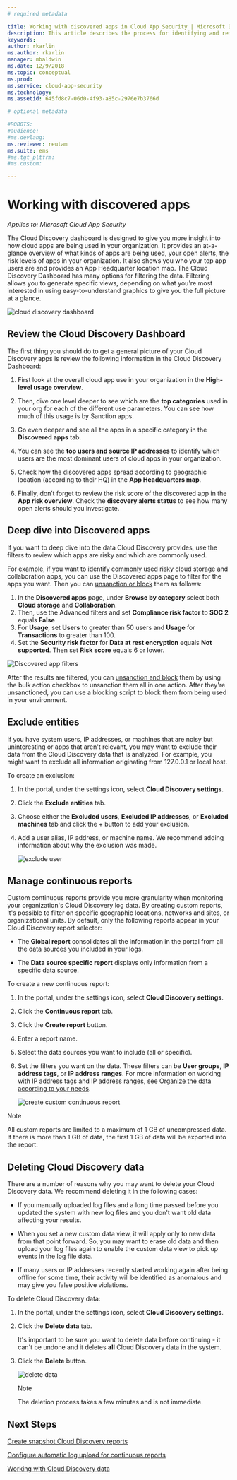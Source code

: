 ```yaml
---
# required metadata

title: Working with discovered apps in Cloud App Security | Microsoft Docs
description: This article describes the process for identifying and remediating risky cloud discovery apps in Cloud App Security.
keywords:
author: rkarlin
ms.author: rkarlin
manager: mbaldwin
ms.date: 12/9/2018
ms.topic: conceptual
ms.prod:
ms.service: cloud-app-security
ms.technology:
ms.assetid: 645fd8c7-06d0-4f93-a85c-2976e7b3766d

# optional metadata

#ROBOTS:
#audience:
#ms.devlang:
ms.reviewer: reutam
ms.suite: ems
#ms.tgt_pltfrm:
#ms.custom:

---
```

# Working with discovered apps

*Applies to: Microsoft Cloud App Security*

The Cloud Discovery dashboard is designed to give you more insight into how cloud apps are being used in your organization. It provides an at-a-glance overview of what kinds of apps are being used, your open alerts, the risk levels of apps in your organization. It also shows you who your top app users are and provides an App Headquarter location map. The Cloud Discovery Dashboard has many options for filtering the data. Filtering allows you to generate specific views, depending on what you're most interested in using easy-to-understand graphics to give you the full picture at a glance.

![cloud discovery dashboard](./media/cloud-discovery-dashboard.png)

## Review the Cloud Discovery Dashboard

The first thing you should do to get a general picture of your Cloud Discovery apps is review the following information in the Cloud Discovery Dashboard:
 
1. First look at the overall cloud app use in your organization in the **High-level usage overview**.

2. Then, dive one level deeper to see which are the **top categories** used in your org for each of the different use parameters. You can see how much of this usage is by Sanction apps.

3. Go even deeper and see all the apps in a specific category in the **Discovered apps** tab.

4. You can see the **top users and source IP addresses** to identify which users are the most dominant users of cloud apps in your organization.
5. Check how the discovered apps spread according to geographic location (according to their HQ) in the **App Headquarters map**.

6. Finally, don’t forget to review the risk score of the discovered app in the **App risk overview**. Check the **discovery alerts status** to see how many open alerts should you investigate.

## Deep dive into Discovered apps
If you want to deep dive into the data Cloud Discovery provides, use the filters to review which apps are risky and which are commonly used.


For example, if you want to identify commonly used risky cloud storage and collaboration apps, you can use the Discovered apps page to filter for the apps you want. Then you can [unsanction or block](governance-discovery.md) them as follows:

1. In the **Discovered apps** page, under **Browse by category** select both **Cloud storage** and **Collaboration**.
2. Then, use the Advanced filters and set **Compliance risk factor** to **SOC 2** equals **False**
3. For **Usage**, set **Users** to greater than 50 users and **Usage** for  **Transactions** to greater than 100.
4. Set the **Security risk factor** for **Data at rest encryption** equals **Not supported**. Then set **Risk score** equals 6 or lower.

![Discovered app filters](./media/discovered-app-filters.png)

After the results are filtered, you can [unsanction and block](governance-discovery.md) them by using the bulk action checkbox to unsanction them all in one action. After they're unsanctioned, you can use a blocking script to block them from being used in your environment.


## Exclude entities  
If you have system users, IP addresses, or machines that are noisy but uninteresting or apps that aren't relevant, you may want to exclude their data from the Cloud Discovery data that is analyzed. For example, you might want to exclude all information originating from 127.0.0.1 or local host.  
  
To create an exclusion:  
  
1. In the portal, under the settings icon, select **Cloud Discovery settings**.  
  
2. Click the **Exclude entities** tab.  
  
3. Choose either the **Excluded users**, **Excluded IP addresses**, or **Excluded machines** tab and click the + button to add your exclusion.   
  
4. Add a user alias, IP address, or machine name. We recommend adding information about why the exclusion was made.  
  
     ![exclude user](./media/exclude-user.png "exclude user")  
  
## Manage continuous reports  
Custom continuous reports provide you more granularity when monitoring your organization's Cloud Discovery log data. By creating custom reports, it's possible to filter on specific geographic locations, networks and sites, or organizational units. By default, only the following reports appear in your Cloud Discovery report selector:  
  
- The **Global report** consolidates all the information in the portal from all the data sources you included in your logs.  
  
- The **Data source specific report** displays only information from a specific data source.  
  
To create a new continuous report:  
  
1. In the portal, under the settings icon, select **Cloud Discovery settings**.  
  
2. Click the **Continuous report** tab.  
  
3. Click the **Create report** button.  
  
4. Enter a report name.  
  
5. Select the data sources you want to include (all or specific).  
  
6. Set the filters you want on the data. These filters can be **User groups**, **IP address tags**, or **IP address ranges**. For more information on working with IP address tags and IP address ranges, see [Organize the data according to your needs](ip-tags.md).  
  
    ![create custom continuous report](./media/create-custom-continuous-report.png) 

> [!NOTE]
> All custom reports are limited to a maximum of 1 GB of uncompressed data. If there is more than 1 GB of data, the first 1 GB of data will be exported into the report.


## Deleting Cloud Discovery data  
There are a number of reasons why you may want to delete your Cloud Discovery data. We recommend deleting it in the following cases:  
  
- If you manually uploaded log files and a long time passed before you updated the system with new log files and you don't want old data affecting your results.  
  
- When you set a new custom data view, it will apply only to new data from that point forward. So, you may want to erase old data and then upload your log files again to enable the custom data view to pick up events in the log file data.  
  
- If many users or IP addresses recently started working again after being offline for some time, their activity will be identified as anomalous and may give you false positive violations.  
  
To delete Cloud Discovery data:  
  
1. In the portal, under the settings icon, select **Cloud Discovery settings**.  
  
2. Click the **Delete data** tab.  
  
    It's important to be sure you want to delete data before continuing - it can't be undone and it deletes **all** Cloud Discovery data in the system.  
  
3. Click the **Delete** button.  
  
    ![delete data](./media/delete-data.png "delete data")  
  
   > [!NOTE]  
   >  The deletion process takes a few minutes and is not immediate.  




## Next Steps
 
[Create snapshot Cloud Discovery reports](create-snapshot-cloud-discovery-reports.md)

[Configure automatic log upload for continuous reports](configure-automatic-log-upload-for-continuous-reports.md)

[Working with Cloud Discovery data](working-with-cloud-discovery-data.md)

